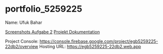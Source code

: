 # portfolio_5259225

Name: Ufuk Bahar

[Screenshots Aufgabe 2](screenshots)
[Projekt Dokumentation](docs)

Project Console: https://console.firebase.google.com/project/egb5259225-22db2/overview
Hosting URL: https://egb5259225-22db2.web.app
